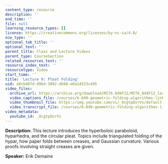 ```yaml
---
content_type: resource
description: ''
end_time: ''
file: null
learning_resource_types: []
license: https://creativecommons.org/licenses/by-nc-sa/4.0/
ocw_type: ''
optional_tab_title: ''
optional_text: ''
parent_title: Class and Lecture Videos
parent_type: CourseSection
related_resources_text: ''
resource_index_text: ''
resourcetype: Video
start_time: ''
title: 'Lecture 9: Pleat Folding'
uid: a0cb407d-d9bd-3892-db98-e0a14533c495
video_files:
  archive_url: https://archive.org/download/MIT6.849F12/MIT6_849F12_lec09_300k.mp4
  video_captions_file: /courses/6-849-geometric-folding-algorithms-linkages-origami-polyhedra-fall-2012/a28b4eaa8e0b5ab8bafdafc6a6b2d8b2_OcgtpQvrVs.vtt
  video_thumbnail_file: https://img.youtube.com/vi/_OcgtpQvrVs/default.jpg
  video_transcript_file: /courses/6-849-geometric-folding-algorithms-linkages-origami-polyhedra-fall-2012/c362b2c4669fbf5dd9b8d74bf64e9a3f_OcgtpQvrVs.pdf
video_metadata:
  youtube_id: _OcgtpQvrVs
---
```


**Description:** This lecture introduces the hyperboloic paraboloid, hyparhedra, and the circular pleat. Topics include triangulated folding of the hypar, how paper folds between creases, and Gaussian curvature. Various proofs involving straight creases are given.

**Speaker:** Erik Demaine

